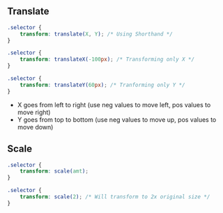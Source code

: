 ## Translate
```css
.selector {
	transform: translate(X, Y); /* Using Shorthand */
}

.selector {
	transform: translateX(-100px); /* Transforming only X */
}

.selector {
	transform: translateY(60px); /* Tranforming only Y */
}
```
- X goes from left to right (use neg values to move left, pos values to move right)
- Y goes from top to bottom (use neg values to move up, pos values to move down)

## Scale
```css
.selector {
	transform: scale(amt); 
}

.selector {
	transform: scale(2); /* Will transform to 2x original size */
}
```
